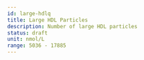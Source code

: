 ```yaml
---
id: large-hdlq
title: Large HDL Particles
description: Number of large HDL particles
status: draft
unit: nmol/L
range: 5036 - 17885
---
```

